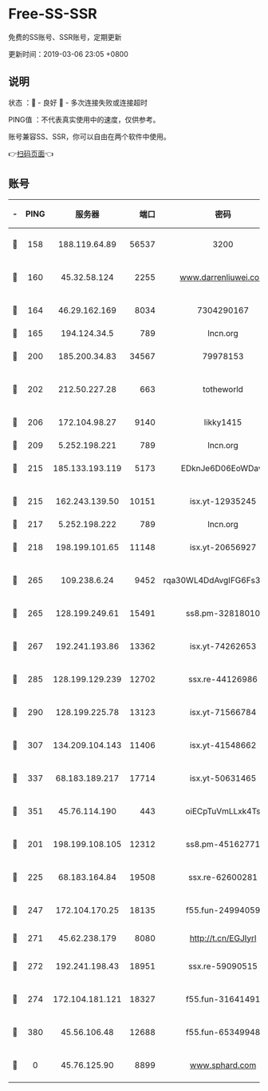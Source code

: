 # Free-SS-SSR

免费的SS账号、SSR账号，定期更新

更新时间：2019-03-06 23:05 +0800

## 说明

状态     ：🙂 - 良好 🙁 - 多次连接失败或连接超时

PING值   ：不代表真实使用中的速度，仅供参考。

账号兼容SS、SSR，你可以自由在两个软件中使用。

👉[扫码页面](https://liesauer.github.io/Free-SS-SSR/)👈

## 账号

|-|PING|服务器|端口|密码|加密方式|区域|
|:----:|:----:|:-----:|-----:|:----:|:----:|:----:|
|🙂|158|188.119.64.89|56537|3200|aes-256-cfb|RU|
|🙂|160|45.32.58.124|2255|www.darrenliuwei.com|aes-256-cfb|JP|
|🙂|164|46.29.162.169|8034|7304290167|aes-256-cfb|RU|
|🙂|165|194.124.34.5|789|lncn.org|rc4|JP|
|🙂|200|185.200.34.83|34567|79978153|aes-256-cfb|US|
|🙂|202|212.50.227.28|663|totheworld|aes-256-cfb|US|
|🙂|206|172.104.98.27|9140|likky1415|aes-256-cfb|JP|
|🙂|209|5.252.198.221|789|lncn.org|rc4|JP|
|🙂|215|185.133.193.119|5173|EDknJe6D06EoWDaw|aes-256-cfb|US|
|🙂|215|162.243.139.50|10151|isx.yt-12935245|aes-256-cfb|US|
|🙂|217|5.252.198.222|789|lncn.org|rc4|JP|
|🙂|218|198.199.101.65|11148|isx.yt-20656927|aes-256-cfb|US|
|🙂|265|109.238.6.24|9452|rqa30WL4DdAvgIFG6Fs3znzTa|aes-256-cfb|FR|
|🙂|265|128.199.249.61|15491|ss8.pm-32818010|aes-256-cfb|SG|
|🙂|267|192.241.193.86|13362|isx.yt-74262653|aes-256-cfb|US|
|🙂|285|128.199.129.239|12702|ssx.re-44126986|aes-256-cfb|SG|
|🙂|290|128.199.225.78|13123|isx.yt-71566784|aes-256-cfb|SG|
|🙂|307|134.209.104.143|11406|isx.yt-41548662|aes-256-cfb|SG|
|🙂|337|68.183.189.217|17714|isx.yt-50631465|aes-256-cfb|SG|
|🙂|351|45.76.114.190|443|oiECpTuVmLLxk4Ts|aes-256-cfb|AU|
|🙂|201|198.199.108.105|12312|ss8.pm-45162771|aes-256-cfb|US|
|🙂|225|68.183.164.84|19508|ssx.re-62600281|aes-256-cfb|US|
|🙂|247|172.104.170.25|18135|f55.fun-24994059|aes-256-cfb|SG|
|🙂|271|45.62.238.179|8080|http://t.cn/EGJIyrl|rc4-md5|CA|
|🙂|272|192.241.198.43|18951|ssx.re-59090515|aes-256-cfb|US|
|🙂|274|172.104.181.121|18327|f55.fun-31641491|aes-256-cfb|SG|
|🙂|380|45.56.106.48|12688|f55.fun-65349948|aes-256-cfb|US|
|🙁|0|45.76.125.90|8899|www.sphard.com|aes-256-cfb|AU|

